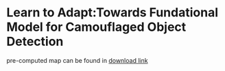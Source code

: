 # Learn to Adapt:Towards Fundational Model  for  Camouflaged Object Detection

pre-computed map can be found in [download link](https://pan.baidu.com/s/1MdLXT9zfTPdovEOLazZrgg?pwd=9q0n)
